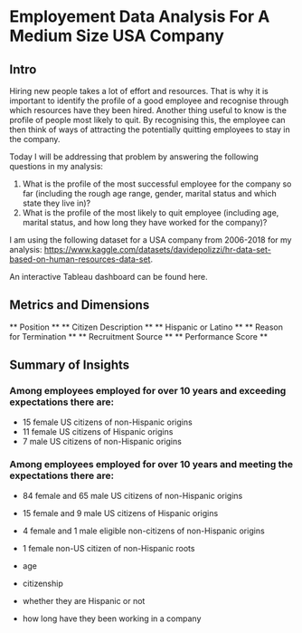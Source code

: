# Employement Data Analysis For A Medium Size USA Company
## Intro
Hiring new people takes a lot of effort and resources. That is why it is important to identify the profile of a good employee and recognise through which resources have they been hired. 
Another thing useful to know is the profile of people most likely to quit. By recognising this, the employee can then think of ways of attracting the potentially 
quitting employees to stay in the company.

Today I will be addressing that problem by answering the following questions in my analysis:
1) What is the profile of the most successful employee for the company so far (including the rough age range, gender, marital status and which state they live in)?
2) What is the profile of the most likely to quit employee (including age, marital status, and how long they have worked for the company)?

I am using the following dataset for a USA company from 2006-2018 for my analysis:
https://www.kaggle.com/datasets/davidepolizzi/hr-data-set-based-on-human-resources-data-set.

An interactive Tableau dashboard can be found here.

## Metrics and Dimensions
** Position **
** Citizen Description **
** Hispanic or Latino **
** Reason for Termination **
** Recruitment Source **
** Performance Score **

## Summary of Insights
### Among employees employed for over 10 years and exceeding expectations there are:
- 15 female US citizens of non-Hispanic origins
- 11 female US citizens of Hispanic origins
- 7 male US citizens of non-Hispanic origins
  
### Among employees employed for over 10 years and meeting the expectations there are:
- 84 female and 65 male US citizens of non-Hispanic origins
- 15 female and 9 male US citizens of Hispanic origins
- 4 female and 1 male eligible non-citizens of non-Hispanic origins
- 1 female non-US citizen of non-Hispanic roots


- age
- citizenship
- whether they are Hispanic or not
- how long have they been working in a company


